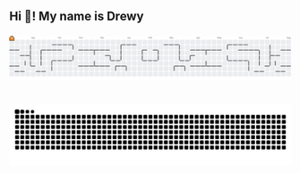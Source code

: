 <!-- ## Hi there 👋 -->

<h2 align="left">Hi 👋! My name is Drewy</h2>


<!--
**Vignou/Vignou** is a ✨ _special_ ✨ repository because its `README.md` (this file) appears on your GitHub profile.

Here are some ideas to get you started:

- 🔭 I’m currently working on ...
- 🌱 I’m currently learning ...
- 👯 I’m looking to collaborate on ...
- 🤔 I’m looking for help with ...
- 💬 Ask me about ...
- 📫 How to reach me: ...
- 😄 Pronouns: ...
- ⚡ Fun fact: ...
-->

###

<picture>
  <source media="(prefers-color-scheme: dark)" srcset="https://raw.githubusercontent.com/Vignou/Vignou/output/pacman-contribution-graph-dark.svg">
  <source media="(prefers-color-scheme: light)" srcset="https://raw.githubusercontent.com/Vignou/Vignou/output/pacman-contribution-graph.svg">
  <img alt="pacman contribution graph" src="https://raw.githubusercontent.com/Vignou/Vignou/output/pacman-contribution-graph.svg">
</picture>

###

<br clear="both">

<img src="https://raw.githubusercontent.com/Vignou/Vignou/output/snake.svg" alt="Snake animation" />

###
